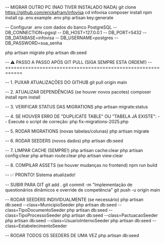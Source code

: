 -- MIGRAR OUTRO PC (NAO TIVER INSTALADO NADA)
git clone https://github.com/erickafram/infovisa
cd infovisa
composer install
npm install
cp .env.example .env
php artisan key:generate

-- Configurar .env com dados do banco PostgreSQL
-- DB_CONNECTION=pgsql
-- DB_HOST=127.0.0.1
-- DB_PORT=5432
-- DB_DATABASE=infovisa
-- DB_USERNAME=postgres
-- DB_PASSWORD=sua_senha

php artisan migrate
php artisan db:seed


-- ⚠️ PASSO A PASSO APÓS GIT PULL (SIGA SEMPRE ESTA ORDEM!)
-- ============================================================

-- 1. PUXAR ATUALIZAÇÕES DO GITHUB
git pull origin main

-- 2. ATUALIZAR DEPENDÊNCIAS (se houver novos pacotes)
composer install
npm install

-- 3. VERIFICAR STATUS DAS MIGRATIONS
php artisan migrate:status

-- 4. SE HOUVER ERRO DE "DUPLICATE TABLE" OU "TABELA JÁ EXISTE":
--    Execute o script de correção:
php fix-migrations-2025.php

-- 5. RODAR MIGRATIONS (novas tabelas/colunas)
php artisan migrate

-- 6. RODAR SEEDERS (novos dados)
php artisan db:seed

-- 7. LIMPAR CACHE (SEMPRE!)
php artisan cache:clear
php artisan config:clear
php artisan route:clear
php artisan view:clear

-- 8. COMPILAR ASSETS (se houver mudanças no frontend)
npm run build

-- ✅ PRONTO! Sistema atualizado!


-- SUBIR PARA GIT
git add .
git commit -m "Implementação de questionários dinâmicos e override de competência"
git push -u origin main


-- RODAR SEEDERS INDIVIDUALMENTE (se necessário)
php artisan db:seed --class=MunicipioSeeder
php artisan db:seed --class=TipoDocumentoSeeder
php artisan db:seed --class=TipoProcessoSeeder
php artisan db:seed --class=PactuacaoSeeder
php artisan db:seed --class=UsuarioInternoSeeder
php artisan db:seed --class=EstabelecimentoSeeder


-- RODAR TODOS OS SEEDERS DE UMA VEZ
php artisan db:seed
